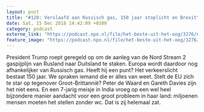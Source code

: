 ```yaml
---
layout: post
title: "#120: Verslaafd aan Russisch gas, 150 jaar stoplicht en Brexit"
date: Sat, 15 Dec 2018 14:42:09 +0100
category: podcast
externe_link: "https://podcast.npo.nl/file/het-beste-uit-het-oog/3276/nporadio1_het-beste-uit-het-oog_20181215_120-verslaafd-aan-russisch-gas-150-jaar-stoplicht-en-brexit.mp3"
feature_image: "https://podcast.npo.nl/file/het-beste-uit-het-oog/3276/nporadio1_het-beste-uit-het-oog_20181215_120-verslaafd-aan-russisch-gas-150-jaar-stoplicht-en-brexit.mp3"
---
```


President Trump roept geregeld op om de aanleg van de Nord Stream 2 gaspijplijn van Rusland naar Duitsland te staken. Europa wordt daardoor nog afhankelijker van Russisch gas. Heeft hij een punt? Het verkeerslicht bestaat 150 jaar. We spraken iemand die er álles van weet. Stelt de EU zich te star op tegenover Groot-Brittannië? Peter de Waard en Gareth Davies zijn het niet eens. En een 7-jarig meisje in India vroeg op een wel heel bijzondere manier aandacht voor een groot probleem in haar land: miljoenen mensen moeten het stellen zonder wc. Dat is zij helemaal zat.
